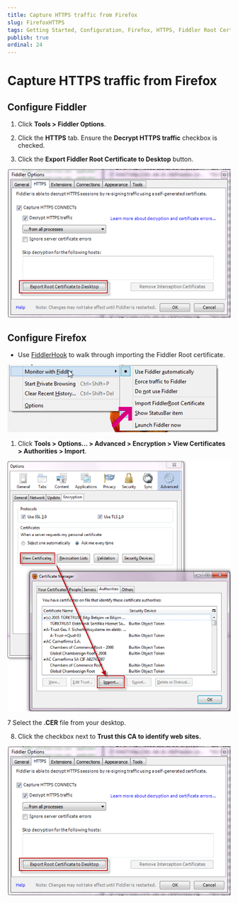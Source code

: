 ```yaml
---
title: Capture HTTPS traffic from Firefox
slug: FirefoxHTTPS
tags: Getting Started, Configuration, Firefox, HTTPS, Fiddler Root Certificate
publish: true
ordinal: 24
---
```


Capture HTTPS traffic from Firefox
==================================

Configure Fiddler 
-----------------

 1. Click **Tools > Fiddler Options**. 

 2. Click the **HTTPS** tab. Ensure the **Decrypt HTTPS traffic** checkbox is checked. 

 3. Click the **Export Fiddler Root Certificate to Desktop** button.
 
   ![Export Root Certificate to Desktop][3]

Configure Firefox
-----------------

+ Use [FiddlerHook][1] to walk through importing the Fiddler Root certificate.

![FiddlerHook Import][2]

 1. Click **Tools > Options... > Advanced > Encryption > View Certificates > Authorities > Import**. 

   ![Import Certificate][4]

 7 Select the **.CER** file from your desktop.

 8. Click the checkbox next to **Trust this CA to identify web sites.**

  ![Trust this CA to identify web sites][3]

[1]: ../../KnowledgeBase/FiddlerHook
[2]: ../../images/FirefoxHTTPS/FiddlerHookImport.png
[3]: ../../images/ConfigureBrowsers/ExportRootCertificateToDesktop.png
[4]: ../../images/ConfigureBrowsers/ImportCertificate.png